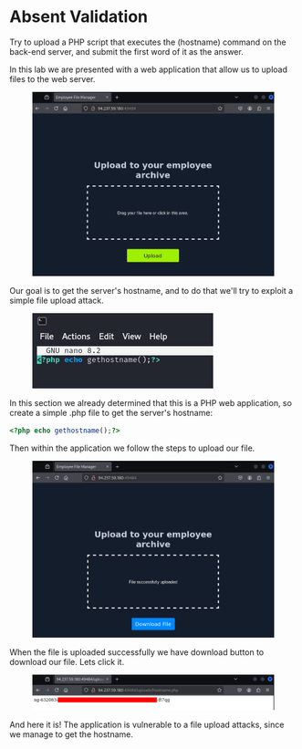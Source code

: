 # Absent Validation

Try to upload a PHP script that executes the (hostname) command on the back-end server, and submit the first word of it as the answer.

In this lab we are presented with a web application that allow us to upload files to the web server.

<figure><img src="../../../.gitbook/assets/image (125).png" alt=""><figcaption></figcaption></figure>

Our goal is to get the server's hostname, and to do that we'll try to exploit a simple file upload attack.

<figure><img src="../../../.gitbook/assets/image (126).png" alt=""><figcaption></figcaption></figure>

In this section we already determined that this is a PHP web application, so create a simple .php file to get the server's hostname:

```php
<?php echo gethostname();?>
```

Then within the application we follow the steps to upload our file.

<figure><img src="../../../.gitbook/assets/image (127).png" alt=""><figcaption></figcaption></figure>

When the file is uploaded successfully we have download button to download our file. Lets click it.

<figure><img src="../../../.gitbook/assets/image (128).png" alt=""><figcaption></figcaption></figure>

And here it is! The application is vulnerable to a file upload attacks, since we manage to get the hostname.
